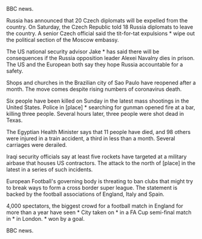 BBC news.

Russia has announced that 20 Czech diplomats will be expelled from the country. On Saturday, the Czech Republic told 18 Russia diplomats to leave the country. A senior Czech official said the tit-for-tat expulsions * wipe out the political section of the Moscow embassy.

The US national security advisor Jake * has said there will be consequences if the Russia opposition leader Alexei Navalny dies in prison. The US and the European both say they hope Russia accountable for a safety.   

Shops and churches in the Brazilian city of Sao Paulo have reopened after a month. The move comes despite rising numbers of coronavirus death.

Six people have been killed on Sunday in the latest mass shootings in the United States. Police in [place] * searching for gunman opened fire at a bar, killing three people. Several hours later, three people were shot dead in Texas.

The Egyptian Health Minister says that 11 people have died, and 98 others were injured in a train accident, a third in less than a month. Several carriages were derailed.

Iraqi security officials say at least five rockets have targeted at a military airbase that houses US contractors. The attack to the north of [place] in the latest in a series of such incidents.

European Football's governing body is threating to ban clubs that might try to break ways to form a cross border super league. The statement is backed by the football associations of England, Italy and Spain.

4,000 spectators, the biggest crowd for a football match in England for more than a year have seen * City taken on * in a FA Cup semi-final match in * in London. * won by a goal.

BBC news.
